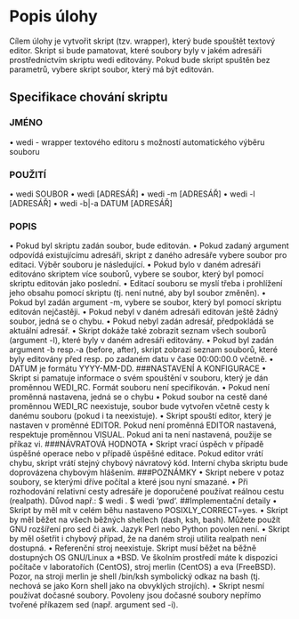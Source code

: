 ﻿# Popis úlohy
Cílem úlohy je vytvořit skript (tzv. wrapper), který bude spouštět textový editor.
Skript si bude pamatovat, které soubory byly v jakém adresáři prostřednictvím skriptu wedi editovány. Pokud bude skript spuštěn bez parametrů, vybere skript soubor, který má být editován.
## Specifikace chování skriptu
### JMÉNO
• wedi - wrapper textového editoru s možností automatického výběru souboru
### POUŽITÍ
• wedi SOUBOR
• wedi [ADRESÁŘ]
• wedi -m [ADRESÁŘ]
• wedi -l [ADRESÁŘ]
• wedi -b|-a DATUM [ADRESÁŘ]
### POPIS
• Pokud byl skriptu zadán soubor, bude editován.
• Pokud zadaný argument odpovídá existujícímu adresáři, skript z daného
adresáře vybere soubor pro editaci. Výběr souboru je následující.
• Pokud bylo v daném adresáři editováno skriptem více souborů, vybere se soubor, který byl pomocí skriptu editován jako poslední.
• Editací souboru se myslí třeba i prohlížení jeho obsahu pomocí skriptu (tj. není nutné, aby byl soubor změněn).
• Pokud byl zadán argument -m, vybere se soubor, který byl pomocí skriptu editován nejčastěji.
• Pokud nebyl v daném adresáři editován ještě žádný soubor, jedná se o chybu.
• Pokud nebyl zadán adresář, předpokládá se aktuální adresář.
• Skript dokáže také zobrazit seznam všech souborů (argument -l), které byly v daném adresáři editovány.
• Pokud byl zadán argument -b resp.-a (before, after), skript zobrazí seznam souborů, které byly editovány před resp. po zadaném datu v čase 00:00:00.0 včetně.
• DATUM je formátu YYYY-MM-DD.
###NASTAVENÍ A KONFIGURACE
• Skript si pamatuje informace o svém spouštění v souboru, který je dán proměnnou WEDI_RC. Formát souboru není specifikován.
• Pokud není proměnná nastavena, jedná se o chybu
• Pokud soubor na cestě dané proměnnou WEDI_RC neexistuje, soubor bude vytvořen včetně cesty k danému souboru (pokud i ta neexistuje).
• Skript spouští editor, který je nastaven v proměnné EDITOR. Pokud není proměnná EDITOR nastavená, respektuje proměnnou VISUAL. Pokud ani ta není nastavená, použije se příkaz vi.
###NÁVRATOVÁ HODNOTA
• Skript vrací úspěch v případě úspěšné operace nebo v případě úspěšné editace. Pokud editor vrátí chybu, skript vrátí stejný chybový návratový kód. Interní chyba skriptu bude doprovázena chybovým hlášením. 
###POZNÁMKY
• Skript nebere v potaz soubory, se kterými dříve počítal a které jsou nyní smazané.
• Při rozhodování relativní cesty adresáře je doporučené používat reálnou cestu (realpath). Důvod např.: $ wedi . $ wedi ‘pwd‘.
##Implementační detaily
• Skript by měl mít v celém běhu nastaveno POSIXLY_CORRECT=yes.
• Skript by měl běžet na všech běžných shellech (dash, ksh, bash). Můžete použít GNU rozšíření pro sed či awk. Jazyk Perl nebo Python povolen není.
• Skript by měl ošetřit i chybový případ, že na daném stroji utilita realpath není dostupná.
• Referenční stroj neexistuje. Skript musí běžet na běžně dostupných OS GNU/Linux a *BSD. Ve školním prostředí máte k dispozici počítače v laboratořích (CentOS), stroj merlin (CentOS) a eva (FreeBSD). Pozor, na stroji merlin je shell /bin/ksh symbolický odkaz na bash (tj. nechová se jako Korn shell jako na obvyklých strojích).
• Skript nesmí používat dočasné soubory. Povoleny jsou dočasné soubory nepřímo tvořené příkazem sed (např. argument sed -i).